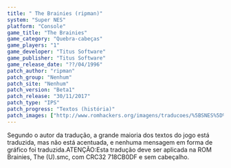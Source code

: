 ```yaml
---
title: " The Brainies (ripman)"
system: "Super NES"
platform: "Console"
game_title: "The Brainies"
game_category: "Quebra-cabeças"
game_players: "1"
game_developer: "Titus Software"
game_publisher: "Titus Software"
game_release_date: "??/04/1996"
patch_author: "ripman"
patch_group: "Nenhum"
patch_site: "Nenhum"
patch_version: "Beta1"
patch_release: "30/11/2017"
patch_type: "IPS"
patch_progress: "Textos (história)"
patch_images: ["http://www.romhackers.org/imagens/traducoes/%5BSNES%5D%20Brainies,%20The%20-%20ripman%20-%201.png","http://www.romhackers.org/imagens/traducoes/%5BSNES%5D%20Brainies,%20The%20-%20ripman%20-%202.png","http://www.romhackers.org/imagens/traducoes/%5BSNES%5D%20Brainies,%20The%20-%20ripman%20-%203.png"]
---
```

Segundo o autor da tradução, a grande maioria dos textos do jogo está traduzida, mas não está acentuada, e nenhuma mensagem em forma de gráfico foi traduzida.ATENÇÃO:Esta tradução deve ser aplicada na ROM Brainies, The (U).smc, com CRC32 718CB0DF e sem cabeçalho.